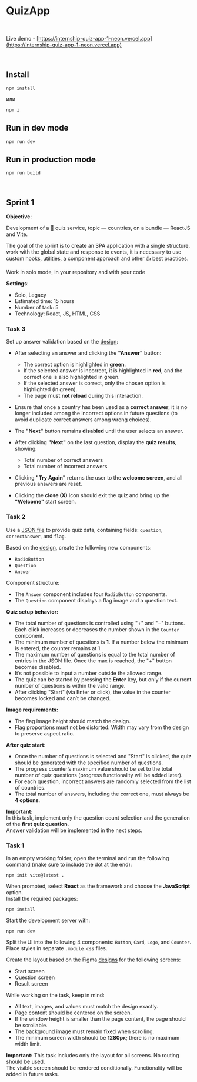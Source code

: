 # QuizApp

<br>

Live demo - [https://internship-quiz-app-1-neon.vercel.app](https://internship-quiz-app-1-neon.vercel.app)

<br>

## Install

```shell
npm install
```
или
```shell
npm i
```

## Run in dev mode

```shell
npm run dev
```

## Run in production mode

```shell
npm run build
```

<br>

## Sprint 1

**Objective**:

Development of a 💬 quiz service, topic — countries, on a bundle — ReactJS and Vite.

The goal of the sprint is to create an SPA application with a single structure, work with the global state and response to events, it is necessary to use custom hooks, utilities, a component approach and other 👍 best practices.

Work in solo mode, in your repository and with your code

**Settings**:
+ Solo, Legacy
+ Estimated time: 15 hours
+ Number of task: 5
+ Technology: React, JS, HTML, CSS


### Task 3

Set up answer validation based on the [design](https://www.figma.com/file/HkBnd1kauGcJD1Ytq1fITk/QuizApp.-1-sprint.-3-task?type=design&node-id=0-1&mode=design&t=84GUv8kT4T40VVhJ-0):

- After selecting an answer and clicking the **"Answer"** button:  
  - The correct option is highlighted in **green**.  
  - If the selected answer is incorrect, it is highlighted in **red**, and the correct one is also highlighted in green.  
  - If the selected answer is correct, only the chosen option is highlighted (in green).  
  - The page must **not reload** during this interaction.

- Ensure that once a country has been used as a **correct answer**, it is no longer included among the incorrect options in future questions (to avoid duplicate correct answers among wrong choices).

- The **"Next"** button remains **disabled** until the user selects an answer.

- After clicking **"Next"** on the last question, display the **quiz results**, showing:
  - Total number of correct answers  
  - Total number of incorrect answers

- Clicking **"Try Again"** returns the user to the **welcome screen**, and all previous answers are reset.

- Clicking the **close (X)** icon should exit the quiz and bring up the **"Welcome"** start screen.


### Task 2

Use a [JSON file](https://projects.preax.ru/api/shared/9256b390-8a47-4a10-94c9-156ff238b642/download) to provide quiz data, containing fields: `question`, `correctAnswer`, and `flag`.

Based on the [design](https://www.figma.com/file/oooP5fMn4EDtdOSkkXjtEM/QuizApp.-1-sprint.-2-task?type=design&node-id=0-1&mode=design&t=mAj3fZrREERwSZz9-0), create the following new components:
- `RadioButton`  
- `Question`  
- `Answer`

Component structure:
- The `Answer` component includes four `RadioButton` components.  
- The `Question` component displays a flag image and a question text.

**Quiz setup behavior:**

- The total number of questions is controlled using "+" and "−" buttons. Each click increases or decreases the number shown in the `Counter` component.  
- The minimum number of questions is **1**. If a number below the minimum is entered, the counter remains at 1.  
- The maximum number of questions is equal to the total number of entries in the JSON file. Once the max is reached, the "+" button becomes disabled.  
- It’s not possible to input a number outside the allowed range.  
- The quiz can be started by pressing the **Enter** key, but only if the current number of questions is within the valid range.  
- After clicking "Start" (via Enter or click), the value in the counter becomes locked and can’t be changed.

**Image requirements:**
- The flag image height should match the design.  
- Flag proportions must not be distorted. Width may vary from the design to preserve aspect ratio.

**After quiz start:**

- Once the number of questions is selected and "Start" is clicked, the quiz should be generated with the specified number of questions.  
- The progress counter’s maximum value should be set to the total number of quiz questions (progress functionality will be added later).  
- For each question, incorrect answers are randomly selected from the list of countries.  
- The total number of answers, including the correct one, must always be **4 options**.

**Important:**  
In this task, implement only the question count selection and the generation of the **first quiz question**.  
Answer validation will be implemented in the next steps.


### Task 1

In an empty working folder, open the terminal and run the following command (make sure to include the dot at the end):  
```shell
npm init vite@latest .
```
When prompted, select **React** as the framework and choose the **JavaScript** option.  
Install the required packages:
```shell
npm install
```
Start the development server with:
```shell
npm run dev
```

Split the UI into the following 4 components: `Button`, `Card`, `Logo`, and `Counter`.  
Place styles in separate `.module.css` files.

Create the layout based on the Figma [designs](https://www.figma.com/file/yKTwPuY9xM9zCUlT6IsROf/QuizApp.-1-sprint.-1-task?type=design&t=fz9ipm7a7KTN6Omb-6) for the following screens:
- Start screen  
- Question screen  
- Result screen  

While working on the task, keep in mind:

- All text, images, and values must match the design exactly.  
- Page content should be centered on the screen.  
- If the window height is smaller than the page content, the page should be scrollable.  
- The background image must remain fixed when scrolling.  
- The minimum screen width should be **1280px**; there is no maximum width limit.

**Important:** This task includes only the layout for all screens. No routing should be used.  
The visible screen should be rendered conditionally. Functionality will be added in future tasks.
